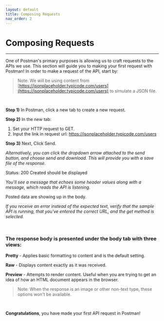 ```yaml
---
layout: default
title: Composing Requests
nav_order: 2
---
```



# Composing Requests
---
One of Postman's primary purposes is allowing us to craft requests to the APIs we use. This section will guide you to making your first request with Postman! In order to make a request of the API, start by:

> Note: We will be using content from [https://jsonplaceholder.typicode.com/users](https://jsonplaceholder.typicode.com/users) to simulate a JSON file.

<br>

**Step 1)** In Postman, click a new tab to create a new request. 

**Step 2)** In the new tab:
1. Set your HTTP request to GET.
2. Input the link in request url: https://jsonplaceholder.typicode.com/users

**Step 3)** Next,
Click Send.

*Alternatively, you can click the dropdown arrow attached to the send button, and choose send and download. This will provide you with a save file of the response.*

Status: 200 Created should be displayed

*You'll see a message that echoes some header values along with a message, which reads the API is listening.*

Posted data are showing up in the body.

*If you receive an error instead of the expected text, verify that the sample API is running, that you've entered the correct URL, and the get method is selected.*

<br>

### The response body is presented under the body tab with three views:
**Pretty** - Applies basic formatting to content and is the default setting.

**Raw** - Displays content exactly as it was received.

**Preview** - Attempts to render content. Useful when you are trying to get an idea of how an HTML document appears in the browser.

> Note: When the response is an image or other non-text type, these options won't be available. 

<br>

**Congratulations**, you have made your first API request in Postman! 
